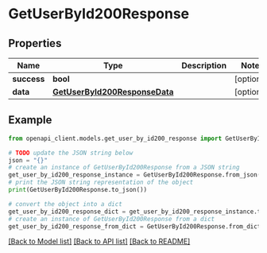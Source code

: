 # GetUserById200Response


## Properties

Name | Type | Description | Notes
------------ | ------------- | ------------- | -------------
**success** | **bool** |  | [optional] 
**data** | [**GetUserById200ResponseData**](GetUserById200ResponseData.md) |  | [optional] 

## Example

```python
from openapi_client.models.get_user_by_id200_response import GetUserById200Response

# TODO update the JSON string below
json = "{}"
# create an instance of GetUserById200Response from a JSON string
get_user_by_id200_response_instance = GetUserById200Response.from_json(json)
# print the JSON string representation of the object
print(GetUserById200Response.to_json())

# convert the object into a dict
get_user_by_id200_response_dict = get_user_by_id200_response_instance.to_dict()
# create an instance of GetUserById200Response from a dict
get_user_by_id200_response_from_dict = GetUserById200Response.from_dict(get_user_by_id200_response_dict)
```
[[Back to Model list]](../README.md#documentation-for-models) [[Back to API list]](../README.md#documentation-for-api-endpoints) [[Back to README]](../README.md)


